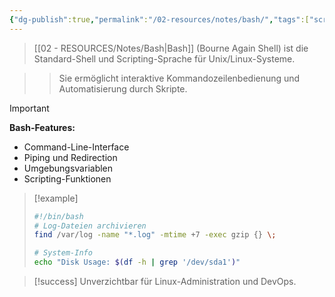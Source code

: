 ```yaml
---
{"dg-publish":true,"permalink":"/02-resources/notes/bash/","tags":["scripting/unix","shell/linux"],"noteIcon":"","updated":"2025-09-16T16:45:37.266+02:00"}
---
```



>[[02 - RESOURCES/Notes/Bash\|Bash]] (Bourne Again Shell) ist die Standard-Shell und Scripting-Sprache für Unix/Linux-Systeme.

>>Sie ermöglicht interaktive Kommandozeilenbedienung und Automatisierung durch Skripte.

>[!important] 
>**Bash-Features:**
>- Command-Line-Interface
>- Piping und Redirection
>- Umgebungsvariablen
>- Scripting-Funktionen

>[!example] 
>```bash
>#!/bin/bash
># Log-Dateien archivieren
>find /var/log -name "*.log" -mtime +7 -exec gzip {} \;
>
># System-Info
>echo "Disk Usage: $(df -h | grep '/dev/sda1')"
>```

>[!success] 
>Unverzichtbar für Linux-Administration und DevOps.